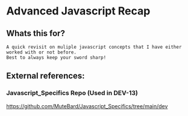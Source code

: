 # Advanced Javascript Recap

## Whats this for?
    A quick revisit on muliple javascript concepts that I have either worked with or not before.
    Best to always keep your sword sharp!

## External references:

### Javascript_Specifics Repo (Used in DEV-13)

<https://github.com/MuteBard/Javascript_Specifics/tree/main/dev>